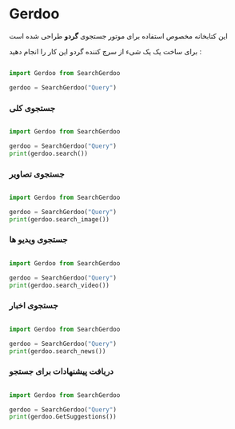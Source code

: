 # Gerdoo

این کتابخانه مخصوص استفاده برای موتور جستجوی **گردو** طراحی شده است


برای ساخت یک یک شیء از سرچ کننده گردو این کار را انجام دهید :
```python

import Gerdoo from SearchGerdoo

gerdoo = SearchGerdoo("Query")
```



### جستجوی کلی

```python

import Gerdoo from SearchGerdoo

gerdoo = SearchGerdoo("Query")
print(gerdoo.search())
```


### جستجوی تصاویر

```python

import Gerdoo from SearchGerdoo

gerdoo = SearchGerdoo("Query")
print(gerdoo.search_image())
```


### جستجوی ویدیو ها

```python

import Gerdoo from SearchGerdoo

gerdoo = SearchGerdoo("Query")
print(gerdoo.search_video())
```


### جستجوی اخبار

```python

import Gerdoo from SearchGerdoo

gerdoo = SearchGerdoo("Query")
print(gerdoo.search_news())
```


### دریافت پیشنهادات برای جستجو

```python

import Gerdoo from SearchGerdoo

gerdoo = SearchGerdoo("Query")
print(gerdoo.GetSuggestions())
```